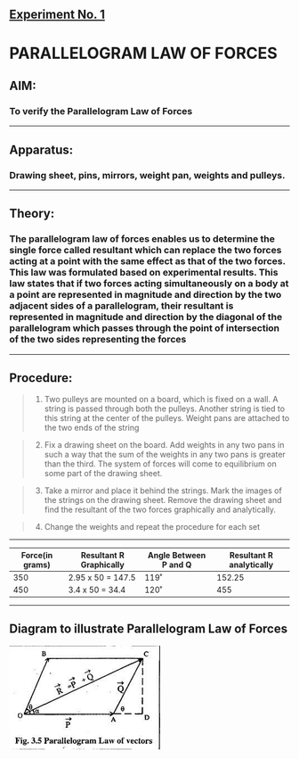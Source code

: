 ## <u>Experiment No. 1</u>

# PARALLELOGRAM LAW OF FORCES
## AIM:
### To verify the Parallelogram Law of Forces
------- 
## Apparatus:
### Drawing sheet, pins, mirrors, weight pan, weights and pulleys.
------- 
## Theory:
### The parallelogram law of forces enables us to determine the single force called resultant which can replace the two forces acting at a point with the same effect as that of the two forces. This law was formulated based on experimental results. This law states that if two forces acting simultaneously on a body at a point are represented in magnitude and direction by the two adjacent sides of a parallelogram, their resultant is represented in magnitude and direction by the diagonal of the parallelogram which passes through the point of intersection of the two sides representing the forces
------- 
## Procedure:
> 1. Two pulleys are mounted on a board, which is fixed on a wall. A string is passed through both the pulleys. Another string is tied to this string at the center of the pulleys. Weight pans are attached to the two ends of the string

> 2. Fix a drawing sheet on the board. Add weights in any two pans in such a way that the sum of the weights in any two pans is greater than the third. The system of forces will come to equilibrium on some part of the drawing sheet.

> 3. Take a mirror and place it behind the strings. Mark the images of the strings on the drawing sheet. Remove the drawing sheet and find the resultant of the two forces graphically and analytically.

> 4. Change the weights and repeat the procedure for each set
------- 

| Force(in grams) | Resultant R Graphically | Angle Between P and Q | Resultant R analytically |
| ----------------| ----------------------- | ----------------------| -------------------------|
| 350             | 2.95 x 50 = 147.5       |119˚                   |152.25                    |
| 450             | 3.4 x 50 = 34.4         |120˚                   |455                       |
------- 
## Diagram to illustrate Parallelogram Law of Forces
![Law of Forces](img.jpg)
